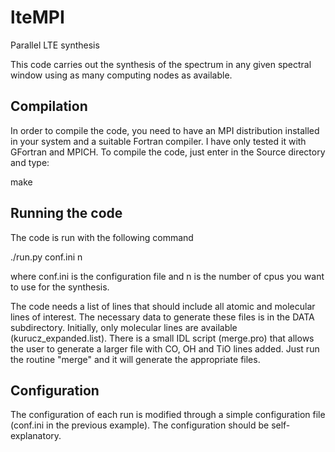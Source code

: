 lteMPI
=======

Parallel LTE synthesis

This code carries out the synthesis of the spectrum in any given
spectral window using as many computing nodes as available. 

Compilation
-----------

In order to compile the code, you need to have an MPI distribution installed
in your system and a suitable Fortran compiler. I have only tested it with GFortran
and MPICH. To compile the code, just enter in the Source directory and type:

 make
 
Running the code
----------------

The code is run with the following command

 ./run.py conf.ini n
 
where conf.ini is the configuration file and n is the number of cpus you want to use
for the synthesis.

The code needs a list of lines that should include all atomic and molecular lines of interest.
The necessary data to generate these files is in the DATA subdirectory. Initially, only molecular
lines are available (kurucz_expanded.list). There is a small IDL script (merge.pro) that allows
the user to generate a larger file with CO, OH and TiO lines added. Just run the routine "merge"
and it will generate the appropriate files.

Configuration
-------------

The configuration of each run is modified through a simple configuration file (conf.ini in the
previous example). The configuration should be self-explanatory.
